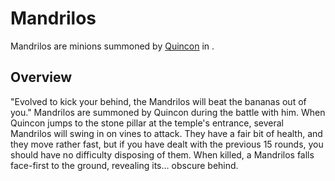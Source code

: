 # Mandrilos

Mandrilos are minions summoned by [Quincon](Quincon) in .
## Overview

"Evolved to kick your behind, the Mandrilos will beat the bananas out of you."
Mandrilos are summoned by Quincon during the battle with him. When Quincon jumps to the stone pillar at the temple's entrance, several Mandrilos will swing in on vines to attack. They have a fair bit of health, and they move rather fast, but if you have dealt with the previous 15 rounds, you should have no difficulty disposing of them.
When killed, a Mandrilos falls face-first to the ground, revealing its… obscure behind.